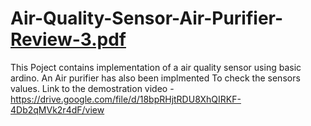 # Air-Quality-Sensor-Air-Purifier-[Review-3.pdf](https://github.com/PrakharKhanduri/Air-Quality-Sensor-Air-Purifier-/files/8695385/Review-3.pdf)
This Poject contains implementation of a air quality sensor using basic ardino.
An Air purifier has also been implmented To check the sensors values.
Link to the demostration video - https://drive.google.com/file/d/18bpRHjtRDU8XhQIRKF-4Db2qMVk2r4dF/view
